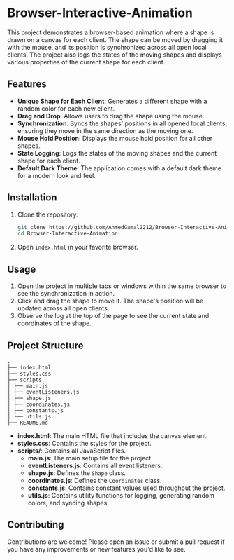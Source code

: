 # Browser-Interactive-Animation

This project demonstrates a browser-based animation where a shape is drawn on a canvas for each client. The shape can be moved by dragging it with the mouse, and its position is synchronized across all open local clients. The project also logs the states of the moving shapes and displays various properties of the current shape for each client.

## Features

- **Unique Shape for Each Client**: Generates a different shape with a random color for each new client.
- **Drag and Drop**: Allows users to drag the shape using the mouse.
- **Synchronization**: Syncs the shapes' positions in all opened local clients, ensuring they move in the same direction as the moving one.
- **Mouse Hold Position**: Displays the mouse hold position for all other shapes.
- **State Logging**: Logs the states of the moving shapes and the current shape for each client.
- **Default Dark Theme**: The application comes with a default dark theme for a modern look and feel.

## Installation

1. Clone the repository:
    ```sh
    git clone https://github.com/AhmedGamal2212/Browser-Interactive-Animation.git
    cd Browser-Interactive-Animation
    ```

2. Open `index.html` in your favorite browser.

## Usage

1. Open the project in multiple tabs or windows within the same browser to see the synchronization in action.
2. Click and drag the shape to move it. The shape's position will be updated across all open clients.
3. Observe the log at the top of the page to see the current state and coordinates of the shape.

## Project Structure

```
.
├── index.html
├── styles.css
├── scripts
│ ├── main.js
│ ├── eventListeners.js
│ ├── shape.js
│ ├── coordinates.js
│ ├── constants.js
│ └── utils.js
├── README.md

```


- **index.html**: The main HTML file that includes the canvas element.
- **styles.css**: Contains the styles for the project.
- **scripts/**: Contains all JavaScript files.
  - **main.js**: The main setup file for the project.
  - **eventListeners.js**: Contains all event listeners.
  - **shape.js**: Defines the `Shape` class.
  - **coordinates.js**: Defines the `Coordinates` class.
  - **constants.js**: Contains constant values used throughout the project.
  - **utils.js**: Contains utility functions for logging, generating random colors, and syncing shapes.

## Contributing

Contributions are welcome! Please open an issue or submit a pull request if you have any improvements or new features you'd like to see.

